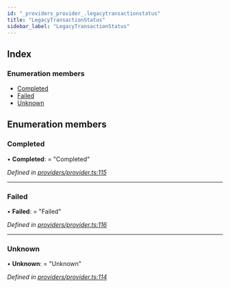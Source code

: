 ```yaml
---
id: "_providers_provider_.legacytransactionstatus"
title: "LegacyTransactionStatus"
sidebar_label: "LegacyTransactionStatus"
---
```


## Index

### Enumeration members

* [Completed](_providers_provider_.legacytransactionstatus.md#completed)
* [Failed](_providers_provider_.legacytransactionstatus.md#failed)
* [Unknown](_providers_provider_.legacytransactionstatus.md#unknown)

## Enumeration members

###  Completed

• **Completed**: = "Completed"

*Defined in [providers/provider.ts:115](https://github.com/nearprotocol/nearlib/blob/948b404/src.ts/providers/provider.ts#L115)*

___

###  Failed

• **Failed**: = "Failed"

*Defined in [providers/provider.ts:116](https://github.com/nearprotocol/nearlib/blob/948b404/src.ts/providers/provider.ts#L116)*

___

###  Unknown

• **Unknown**: = "Unknown"

*Defined in [providers/provider.ts:114](https://github.com/nearprotocol/nearlib/blob/948b404/src.ts/providers/provider.ts#L114)*
